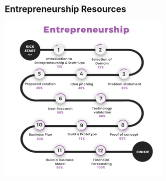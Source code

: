 # Entrepreneurship Resources

![RoadMap](https://github.com/ieee-vbit-sb/resources/blob/master/roadmaps/entrepreneurship%20roadmap.jpg)
